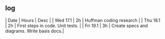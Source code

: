 ## log

| Date  | Hours |  Desc |
| Wed 17.1  | 2h | Huffman coding research |
| Thu 18.1  | 2h | First steps in code. Unit tests. |
| Fri 19.1  | 3h | Create specs and diagrams. Write basis docs.|
